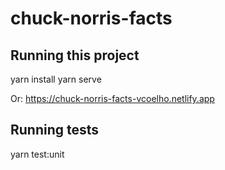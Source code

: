 # chuck-norris-facts

## Running this project

yarn install
yarn serve

Or: https://chuck-norris-facts-vcoelho.netlify.app

## Running tests

yarn test:unit

